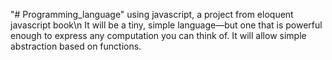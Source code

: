 "# Programming_language" 
using javascript, a project from eloquent javascript book\n
It will be a tiny, simple language—but one that is powerful enough to express any computation you can think of. It will allow simple abstraction based on functions.
